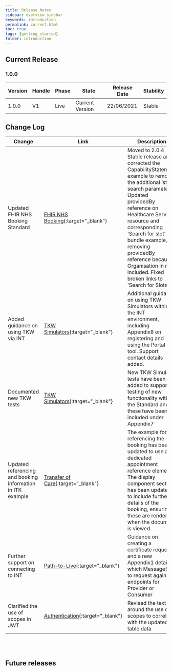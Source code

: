 ```yaml
---
title: Release Notes
sidebar: overview_sidebar
keywords: introduction
permalink: current.html
toc: true
tags: [getting_started]
folder: introduction
---
```


## Current Release

### 1.0.0

Version | Handle  | Phase             | State           | Release Date | Stability
--------|---------|-------------------|-----------------|--------------|----------------
1.0.0   | V1     | Live | Current Version | 22/06/2021   | Stable

## Change Log

Change                                    | Link                                                                                                                 | Description                                                                                                                          | Impact           
------------------------------------------|----------------------------------------------------------------------------------------------------------------------|--------------------------------------------------------------------------------------------------------------------------------------|:-----------------------------------------------------------------------------------------------------------------------:|
Updated FHIR NHS Booking Standard         | [FHIR NHS Booking](https://developer.nhs.uk/apis/nhsbooking-2.0.4/overview_release_notes.html){:target="\_blank"}	| Moved to 2.0.4 Stable release and corrected the CapabilityStatement example to remove the additional ‘start’ search parameter. Updated providedBy reference on Healthcare Service resource and corresponding 'Search for slot' bundle example, removing providedBy reference because Organisation in not included. Fixed broken links to 'Search for Slots'    | <mark style="background-color: LightGreen">non-breaking</mark>
Added guidance on using TKW via INT       | [TKW Simulators](sims_install.html){:target="\_blank"}																| Additional guidance on using TKW Simulators within the INT environment, including Appendix8 on registering and using the Portal tool. Support contact details added.       | <mark style="background-color: LightGreen">non-breaking</mark>
Documented new TKW tests                  | [TKW Simulators](sims_install.html#appendix7---single-consumer-tests){:target="\_blank"}																| New TKW Simulator tests have been added to support testing of new functionality within the Standard and these have been included under Appendix7        | <mark style="background-color: LightGreen">non-breaking</mark>
Updated referencing and booking information in ITK example        | [Transfer of Care](fs_xfercare.html){:target="\_blank"}										| The example for referencing the booking has been updated to use a dedicated appointment reference element. The display component section has been updated to include further details of the booking, ensuring these are rendered when the document is viewed | <mark style="background-color: LightGreen">non-breaking</mark> 
Further support on connecting to INT      | [Path-to-Live](dep_devptl.html#configure-your-environment-to-connect-to-ssp){:target="\_blank"}																	| Guidance on creating a certificate request and a new Appendix1 detailing which MessageSet to request against endpoints for Provider or Consumer    | <mark style="background-color: LightGreen">non-breaking</mark>
Clarified the use of scopes in JWT        | [Authentication](fs_authentication.html#requested_scope-claim){:target="\_blank"}																	| Revised the text around the use of scopes to correlate with the updated table data    | <mark style="background-color: LightGreen">non-breaking</mark>

<br>
<br>

## Future releases

